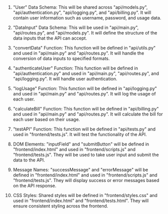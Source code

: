 1. "User" Data Schema: This will be shared across "api/models.py", "api/authentication.py", "api/logging.py", and "api/billing.py". It will contain user information such as username, password, and usage data.

2. "DataInput" Data Schema: This will be used in "api/main.py", "api/routes.py", and "api/models.py". It will define the structure of the data inputs that the API can accept.

3. "convertData" Function: This function will be defined in "api/utils.py" and used in "api/main.py" and "api/routes.py". It will handle the conversion of data inputs to specified formats.

4. "authenticateUser" Function: This function will be defined in "api/authentication.py" and used in "api/main.py", "api/routes.py", and "api/logging.py". It will handle user authentication.

5. "logUsage" Function: This function will be defined in "api/logging.py" and used in "api/main.py" and "api/routes.py". It will log the usage of each user.

6. "calculateBill" Function: This function will be defined in "api/billing.py" and used in "api/main.py" and "api/routes.py". It will calculate the bill for each user based on their usage.

7. "testAPI" Function: This function will be defined in "api/tests.py" and used in "frontend/tests.js". It will test the functionality of the API.

8. DOM Elements: "inputField" and "submitButton" will be defined in "frontend/index.html" and used in "frontend/scripts.js" and "frontend/tests.js". They will be used to take user input and submit the data to the API.

9. Message Names: "successMessage" and "errorMessage" will be defined in "frontend/index.html" and used in "frontend/scripts.js" and "frontend/tests.js". They will display success or error messages based on the API response.

10. CSS Styles: Shared styles will be defined in "frontend/styles.css" and used in "frontend/index.html" and "frontend/tests.html". They will ensure consistent styling across the frontend.
